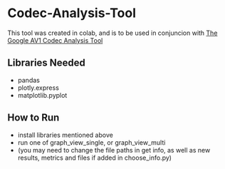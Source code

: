 # Codec-Analysis-Tool
This tool was created in colab, and is to be used in conjuncion with [The Google AV1 Codec Analysis Tool](https://github.com/googleinterns/av1-codec-comparison "Go to Github")

## Libraries Needed
- pandas
- plotly.express
- matplotlib.pyplot

## How to Run
- install libraries mentioned above
- run one of graph_view_single, or graph_view_multi
- (you may need to change the file paths in get info, as well as new results, metrics and files if added in choose_info.py)
